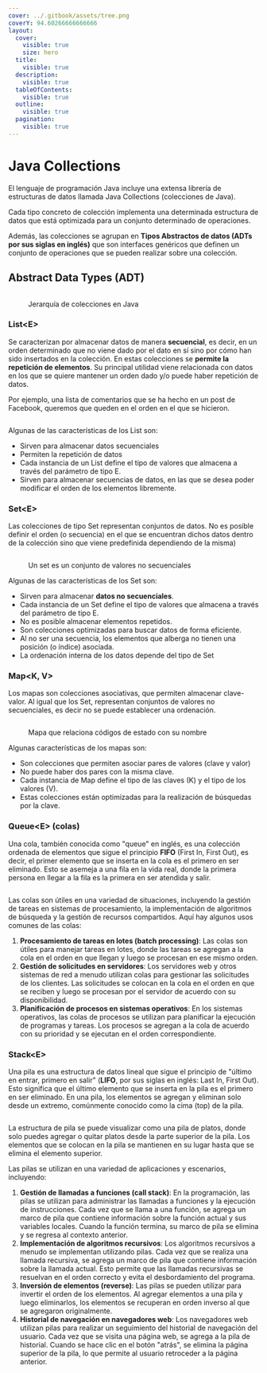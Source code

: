 ```yaml
---
cover: ../.gitbook/assets/tree.png
coverY: 94.60266666666666
layout:
  cover:
    visible: true
    size: hero
  title:
    visible: true
  description:
    visible: true
  tableOfContents:
    visible: true
  outline:
    visible: true
  pagination:
    visible: true
---
```


# Java Collections

El lenguaje de programación Java incluye una extensa librería de estructuras de datos llamada Java Collections (colecciones de Java).&#x20;

Cada tipo concreto de colección implementa una determinada estructura de datos que está optimizada para un conjunto determinado de operaciones.

Además, las colecciones se agrupan en **Tipos Abstractos de datos (ADTs por sus siglas en inglés)** que son interfaces genéricos que definen un conjunto de operaciones que se pueden realizar sobre una colección.

## Abstract Data Types (ADT)

<figure><img src="../.gitbook/assets/image (13).png" alt=""><figcaption><p>Jerarquía de colecciones en Java</p></figcaption></figure>

### List\<E>

Se caracterizan por almacenar datos de manera **secuencial**, es decir, en un orden determinado que no viene dado por el dato en sí sino por cómo han sido insertados en la colección.  En estas colecciones se **permite la repetición de elementos**. Su principal utilidad viene relacionada con datos en los que se quiere mantener un orden dado y/o puede haber repetición de datos.&#x20;

Por ejemplo, una lista de comentarios que se ha hecho en un post de Facebook, queremos que queden en el orden en el que se hicieron.

<figure><img src="../.gitbook/assets/image (14).png" alt=""><figcaption></figcaption></figure>

Algunas de las características de los List son:

* Sirven para almacenar datos secuenciales
* Permiten la repetición de datos
* Cada instancia de un List define el tipo de valores que almacena a través del parámetro de tipo E.
* Sirven para almacenar secuencias de datos, en las que se desea poder modificar el orden de los elementos libremente.&#x20;

### Set\<E>

Las colecciones de tipo Set representan conjuntos de datos. No es posible definir el orden (o secuencia) en el que se encuentran dichos datos dentro de la colección sino que viene predefinida dependiendo de la misma)

<figure><img src="../.gitbook/assets/image (15).png" alt=""><figcaption><p>Un set es un conjunto de valores no secuenciales</p></figcaption></figure>

Algunas de las características de los Set son:

* Sirven para almacenar **datos no secuenciales**. &#x20;
* Cada instancia de un Set define el tipo de valores que almacena a través del parámetro de tipo E.&#x20;
* No es posible almacenar elementos repetidos.&#x20;
* Son colecciones optimizadas para buscar datos de forma eficiente.&#x20;
* Al no ser una secuencia, los elementos que alberga no tienen una posición (o índice) asociada.
* La ordenación interna de los datos depende del tipo de Set

### Map\<K, V>

Los mapas son colecciones asociativas, que permiten almacenar clave-valor. Al igual que los Set, representan conjuntos de valores no secuenciales, es decir no se puede establecer una ordenación.

<figure><img src="../.gitbook/assets/image (2).png" alt=""><figcaption><p>Mapa que relaciona códigos de estado con su nombre</p></figcaption></figure>

Algunas características de los mapas son:

* Son colecciones que permiten asociar pares de valores (clave y valor)
* No puede haber dos pares con la misma clave.
* Cada instancia de Map define el tipo de las claves (K) y el tipo de los valores (V).
* Estas colecciones están optimizadas para la realización de búsquedas por la clave.

### Queue\<E> (colas)

Una cola, también conocida como "queue" en inglés, es una colección ordenada de elementos que sigue el principio **FIFO** (First In, First Out), es decir, el primer elemento que se inserta en la cola es el primero en ser eliminado. Esto se asemeja a una fila en la vida real, donde la primera persona en llegar a la fila es la primera en ser atendida y salir.

<figure><img src="../.gitbook/assets/image.png" alt=""><figcaption></figcaption></figure>

Las colas son útiles en una variedad de situaciones, incluyendo la gestión de tareas en sistemas de procesamiento, la implementación de algoritmos de búsqueda y la gestión de recursos compartidos. Aquí hay algunos usos comunes de las colas:

1. **Procesamiento de tareas en lotes (batch processing)**: Las colas son útiles para manejar tareas en lotes, donde las tareas se agregan a la cola en el orden en que llegan y luego se procesan en ese mismo orden.
2. **Gestión de solicitudes en servidores**: Los servidores web y otros sistemas de red a menudo utilizan colas para gestionar las solicitudes de los clientes. Las solicitudes se colocan en la cola en el orden en que se reciben y luego se procesan por el servidor de acuerdo con su disponibilidad.
3. **Planificación de procesos en sistemas operativos**: En los sistemas operativos, las colas de procesos se utilizan para planificar la ejecución de programas y tareas. Los procesos se agregan a la cola de acuerdo con su prioridad y se ejecutan en el orden correspondiente.

### Stack\<E>

Una pila es una estructura de datos lineal que sigue el principio de "último en entrar, primero en salir" (**LIFO**, por sus siglas en inglés: Last In, First Out). Esto significa que el último elemento que se inserta en la pila es el primero en ser eliminado. En una pila, los elementos se agregan y eliminan solo desde un extremo, comúnmente conocido como la cima (top) de la pila.

<figure><img src="../.gitbook/assets/image (1).png" alt=""><figcaption></figcaption></figure>

La estructura de pila se puede visualizar como una pila de platos, donde solo puedes agregar o quitar platos desde la parte superior de la pila. Los elementos que se colocan en la pila se mantienen en su lugar hasta que se elimina el elemento superior.

Las pilas se utilizan en una variedad de aplicaciones y escenarios, incluyendo:

1. **Gestión de llamadas a funciones (call stack)**: En la programación, las pilas se utilizan para administrar las llamadas a funciones y la ejecución de instrucciones. Cada vez que se llama a una función, se agrega un marco de pila que contiene información sobre la función actual y sus variables locales. Cuando la función termina, su marco de pila se elimina y se regresa al contexto anterior.
2. **Implementación de algoritmos recursivos**: Los algoritmos recursivos a menudo se implementan utilizando pilas. Cada vez que se realiza una llamada recursiva, se agrega un marco de pila que contiene información sobre la llamada actual. Esto permite que las llamadas recursivas se resuelvan en el orden correcto y evita el desbordamiento del programa.
3. **Inversión de elementos (reverse)**: Las pilas se pueden utilizar para invertir el orden de los elementos. Al agregar elementos a una pila y luego eliminarlos, los elementos se recuperan en orden inverso al que se agregaron originalmente.
4. **Historial de navegación en navegadores web**: Los navegadores web utilizan pilas para realizar un seguimiento del historial de navegación del usuario. Cada vez que se visita una página web, se agrega a la pila de historial. Cuando se hace clic en el botón "atrás", se elimina la página superior de la pila, lo que permite al usuario retroceder a la página anterior.
